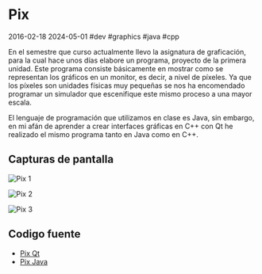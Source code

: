 <!-- vim: set spelllang=es_mx: -->

# Pix
2016-02-18 2024-05-01 #dev #graphics #java #cpp

En el semestre que curso actualmente llevo la asignatura de graficación, para la cual hace unos días elabore un programa, proyecto de la primera unidad. Este programa consiste básicamente en mostrar como se representan los gráficos en un monitor, es decir, a nivel de píxeles. Ya que los píxeles son unidades físicas muy pequeñas se nos ha encomendado programar un simulador que escenifique este mismo proceso a una mayor escala.

El lenguaje de programación que utilizamos en clase es Java, sin embargo, en mi afán de aprender a crear interfaces gráficas en C++ con  Qt he realizado el mismo programa tanto en Java como en C++.

## Capturas de pantalla

![Pix 1](/pix/pix-1.png)

![Pix 2](/pix/pix-2.png)

![Pix 3](/pix/pix-3.png)

## Codigo fuente

- [Pix Qt](https://github.com/rendon/pix-qt)
- [Pix Java](https://github.com/rendon/pix-java)

